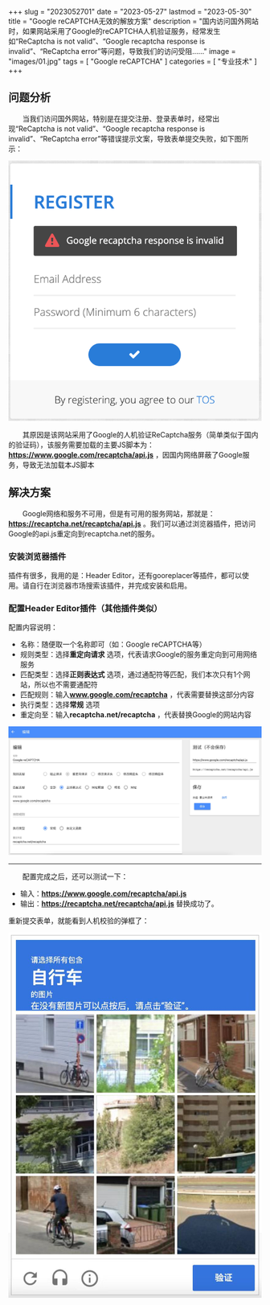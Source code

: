 +++
slug = "2023052701"
date = "2023-05-27"
lastmod = "2023-05-30"
title = "Google reCAPTCHA无效的解放方案"
description = "国内访问国外网站时，如果网站采用了Google的reCAPTCHA人机验证服务，经常发生如“ReCaptcha is not valid”、“Google recaptcha response is invalid”、“ReCaptcha error”等问题，导致我们的访问受阻……"
image = "images/01.jpg"
tags = [ "Google reCAPTCHA" ]
categories = [ "专业技术" ]
+++

## 问题分析
&emsp;&emsp;当我们访问国外网站，特别是在提交注册、登录表单时，经常出现“ReCaptcha is not valid”、“Google recaptcha response is invalid”、“ReCaptcha error”等错误提示文案，导致表单提交失败，如下图所示：

![](images/02.jpg)

&emsp;&emsp;其原因是该网站采用了Google的人机验证ReCaptcha服务（简单类似于国内的验证码），该服务需要加载的主要JS脚本为：**https://www.google.com/recaptcha/api.js** ，因国内网络屏蔽了Google服务，导致无法加载本JS脚本


## 解决方案
&emsp;&emsp;Google网络和服务不可用，但是有可用的服务网站，那就是：**https://recaptcha.net/recaptcha/api.js** 。我们可以通过浏览器插件，把访问Google的api.js重定向到recaptcha.net的服务。

### 安装浏览器插件
插件有很多，我用的是：Header Editor，还有gooreplacer等插件，都可以使用。请自行在浏览器市场搜索该插件，并完成安装和启用。

### 配置Header Editor插件（其他插件类似）
配置内容说明：<br/>
- 名称：随便取一个名称即可（如：Google reCAPTCHA等）
- 规则类型：选择**重定向请求** 选项，代表请求Google的服务重定向到可用网络服务
- 匹配类型：选择**正则表达式** 选项，通过通配符等匹配，我们本次只有1个网站，所以也不需要通配符
- 匹配规则：输入**www.google.com/recaptcha** ，代表需要替换这部分内容
- 执行类型：选择**常规** 选项
- 重定向至：输入**recaptcha.net/recaptcha** ，代表替换Google的网站内容

![](images/03.jpg)

---

&emsp;&emsp;配置完成之后，还可以测试一下：
- 输入：**https://www.google.com/recaptcha/api.js**
- 输出：**https://recaptcha.net/recaptcha/api.js**
替换成功了。

重新提交表单，就能看到人机校验的弹框了：

![](images/04.jpg)
